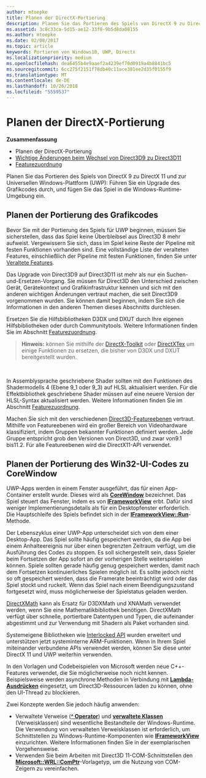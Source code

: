 ```yaml
---
author: mtoepke
title: Planen der DirectX-Portierung
description: Planen Sie das Portieren des Spiels von DirectX 9 zu DirectX 11 und zur Universellen Windows-Plattform (UWP) - Führen Sie ein Upgrade des Grafikcodes durch, und fügen Sie das Spiel in die Windows-Runtime-Umgebung ein.
ms.assetid: 3c0c33ca-5d15-ae12-33f8-9b5d8da08155
ms.author: mtoepke
ms.date: 02/08/2017
ms.topic: article
keywords: Portieren von Windows10, UWP, Directx
ms.localizationpriority: medium
ms.openlocfilehash: dea6455b4e9aaef2a4239ef70d0919a4b8841bc5
ms.sourcegitcommit: 6cc275f2151f78db40c11ace381ee2d35f0155f9
ms.translationtype: MT
ms.contentlocale: de-DE
ms.lasthandoff: 10/26/2018
ms.locfileid: "5559537"
---
```

# <a name="plan-your-directx-port"></a>Planen der DirectX-Portierung



**Zusammenfassung**

-   Planen der DirectX-Portierung
-   [Wichtige Änderungen beim Wechsel von Direct3D9 zu Direct3D11](understand-direct3d-11-1-concepts.md)
-   [Featurezuordnung](feature-mapping.md)


Planen Sie das Portieren des Spiels von DirectX 9 zu DirectX 11 und zur Universellen Windows-Plattform (UWP): Führen Sie ein Upgrade des Grafikcodes durch, und fügen Sie das Spiel in die Windows-Runtime-Umgebung ein.

## <a name="plan-to-port-graphics-code"></a>Planen der Portierung des Grafikcodes


Bevor Sie mit der Portierung des Spiels für UWP beginnen, müssen Sie sicherstellen, dass das Spiel keine Überbleibsel aus Direct3D 8 mehr aufweist. Vergewissern Sie sich, dass im Spiel keine Reste der Pipeline mit festen Funktionen vorhanden sind. Eine vollständige Liste der veralteten Features, einschließlich der Pipeline mit festen Funktionen, finden Sie unter [Veraltete Features](https://msdn.microsoft.com/library/windows/desktop/cc308047).

Das Upgrade von Direct3D9 auf Direct3D11 ist mehr als nur ein Suchen-und-Ersetzen-Vorgang. Sie müssen für Direct3D den Unterschied zwischen Gerät, Gerätekontext und Grafikinfrastruktur kennen und sich mit den anderen wichtigen Änderungen vertraut machen, die seit Direct3D9 vorgenommen wurden. Sie können damit beginnen, indem Sie sich die Informationen in den anderen Themen dieses Abschnitts durchlesen.

Ersetzen Sie die Hilfsbibliotheken D3DX und DXUT durch Ihre eigenen Hilfsbibliotheken oder durch Communitytools. Weitere Informationen finden Sie im Abschnitt [Featurezuordnung](feature-mapping.md).

> **Hinweis:**  können Sie mithilfe der [DirectX-Toolkit](http://go.microsoft.com/fwlink/p/?LinkID=248929) oder [DirectXTex](http://go.microsoft.com/fwlink/p/?LinkID=248926) um einige Funktionen zu ersetzen, die bisher von D3DX und DXUT bereitgestellt wurden.

 

In Assemblysprache geschriebene Shader sollten mit den Funktionen des Shadermodells 4 (Ebene 9_1 oder 9_3) auf HLSL aktualisiert werden. Für die Effektbibliothek geschriebene Shader müssen auf eine neuere Version der HLSL-Syntax aktualisiert werden. Weitere Informationen finden Sie im Abschnitt [Featurezuordnung](feature-mapping.md).

Machen Sie sich mit den verschiedenen [Direct3D-Featureebenen](https://msdn.microsoft.com/library/windows/desktop/ff476876) vertraut. Mithilfe von Featureebenen wird ein großer Bereich von Videohardware klassifiziert, indem Gruppen bekannter Funktionen definiert werden. Jede Gruppe entspricht grob den Versionen von Direct3D, und zwar von9.1 bis11.2. Für alle Featureebenen wird die DirectX11-API verwendet.

## <a name="plan-to-port-win32-ui-code-to-corewindow"></a>Planen der Portierung des Win32-UI-Codes zu CoreWindow


UWP-Apps werden in einem Fenster ausgeführt, das für einen App-Container erstellt wurde. Dieses wird als [**CoreWindow**](https://msdn.microsoft.com/library/windows/apps/br208225) bezeichnet. Das Spiel steuert das Fenster, indem es von [**IFrameworkView**](https://msdn.microsoft.com/library/windows/apps/hh700478) erbt. Dafür sind weniger Implementierungsdetails als für ein Desktopfenster erforderlich. Die Hauptschleife des Spiels befindet sich in der [**IFrameworkView::Run**](https://msdn.microsoft.com/library/windows/apps/hh700505)-Methode.

Der Lebenszyklus einer UWP-App unterscheidet sich von dem einer Desktop-App. Das Spiel sollte häufig gespeichert werden, da die App bei einem Anhalteereignis nur über einen begrenzten Zeitraum verfügt, um die Ausführung des Codes zu stoppen. Es soll sichergestellt sein, dass Spieler beim Fortsetzen der App sofort an der vorherigen Stelle weiterspielen können. Spiele sollten gerade häufig genug gespeichert werden, damit nach dem Fortsetzen kontinuierliches Spielen möglich ist. Es sollte jedoch nicht so oft gespeichert werden, dass die Framerate beeinträchtigt wird oder das Spiel stockt und ruckelt. Wenn das Spiel nach einem Beendigungszustand fortgesetzt wird, muss möglicherweise der Spielstatus geladen werden.

[DirectXMath](https://msdn.microsoft.com/library/windows/desktop/ee415571) kann als Ersatz für D3DXMath und XNAMath verwendet werden, wenn Sie eine Mathematikbibliothek benötigen. DirectXMath verfügt über schnelle, portierbare Datentypen und Typen, die aufeinander abgestimmt und zur Verwendung mit Shadern als Paket vorhanden sind.

Systemeigene Bibliotheken wie [Interlocked API](https://msdn.microsoft.com/library/windows/desktop/dd405529) wurden erweitert und unterstützen jetzt systeminterne ARM-Funktionen. Wenn in Ihrem Spiel miteinander verbundene APIs verwendet werden, können Sie diese unter DirectX 11 und UWP weiterhin verwenden.

In den Vorlagen und Codebeispielen von Microsoft werden neue C++-Features verwendet, die Sie möglicherweise noch nicht kennen. Beispielsweise werden asynchrone Methoden in Verbindung mit [**Lambda-Ausdrücken**](https://msdn.microsoft.com/library/windows/apps/dd293608.aspx) eingesetzt, um Direct3D-Ressourcen laden zu können, ohne den UI-Thread zu blockieren.

Zwei Konzepte werden Sie jedoch häufig anwenden:

-   Verwaltete Verweise ([**^ Operator**](https://msdn.microsoft.com/library/windows/apps/yk97tc08.aspx)) und [**verwaltete Klassen**](https://msdn.microsoft.com/library/windows/apps/6w96b5h7.aspx) (Verweisklassen) sind wesentliche Bestandteile der Windows-Runtime. Die Verwendung von verwalteten Verweisklassen ist erforderlich, um Schnittstellen zu Windows-Runtime-Komponenten wie [**IFrameworkView**](https://msdn.microsoft.com/library/windows/apps/hh700478) einzurichten. Weitere Informationen finden Sie in der exemplarischen Vorgehensweise.
-   Verwenden Sie beim Arbeiten mit Direct3D 11-COM-Schnittstellen den [**Microsoft::WRL::ComPtr**](https://msdn.microsoft.com/library/windows/apps/br244983.aspx)-Vorlagetyp, um die Nutzung von COM-Zeigern zu vereinfachen.

 

 




